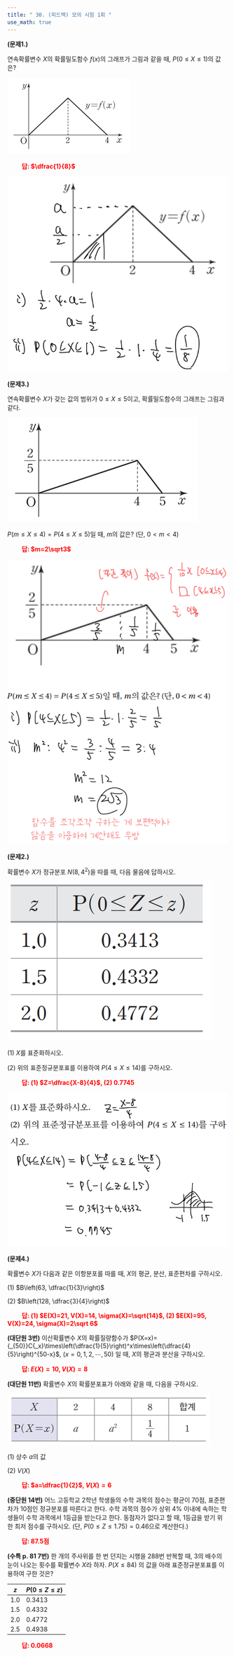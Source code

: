 ```yaml
---
title: " 30. (피드백) 모의 시험 1회 "
use_math: true
---
```


**(문제1.)**

연속확률변수 $X$의 확률밀도함수 $f(x)$의 그래프가 그림과 같을 때, $P(0\le X\le 1)$의 값은?

<img src="/assets/Pasted image 20240529124213.png"/>

 **<span style="color: red;">$\qquad$답: $\dfrac{1}{8}$</span>** 

<img src="/assets/Pasted image 20240530140541.png"/>

**(문제3.)**

연속확률변수 $X$가 갖는 값의 범위가 $0\le X\le 5$이고, 확률밀도함수의 그래프는 그림과 같다.

<img src="/assets/Pasted image 20240529124449.png"/>

$P(m\le X\le 4)=P(4\le X\le5)$일 때, $m$의 값은? (단, $0<m<4$)

 **<span style="color: red;">$\qquad$답: $m=2\sqrt3$</span>** 

<img src="/assets/Pasted image 20240530140617.png"/>


**(문제2.)** 

확률변수 $X$가 정규분포 $N(8, 4^2)$을 따를 때, 다음 물음에 답하시오.

<img src="/assets/Pasted image 20240528104900.png"/>

(1) $X$를 표준화하시오.

(2) 위의 표준정규분포표를 이용하여 $P(4\le X\le 14)$를 구하시오.

 **<span style="color: red;">$\qquad$답: (1) $Z=\dfrac{X-8}{4}$, (2) $0.7745$</span>** 

<img src="/assets/Pasted image 20240528114122.png"/>

**(문제4.)**

확률변수 $X$가 다음과 같은 이항분포를 따를 때, $X$의 평균, 분산, 표준편차를 구하시오.

(1) $B\left(63, \dfrac{1}{3}\right)$

(2) $B\left(128, \dfrac{3}{4}\right)$

 **<span style="color: red;">$\qquad$답: (1) $E(X)=21, V(X)=14, \sigma(X)=\sqrt{14}$, (2) $E(X)=95, V(X)=24, \sigma(X)=2\sqrt 6$</span>** 

 **(대단원 3번)** 이산확률변수 $X$의 확률질량함수가 $P(X=x)={_{50}}C{_x}\times\left(\dfrac{1}{5}\right)^x\times\left(\dfrac{4}{5}\right)^{50-x}$, $(x=0, 1, 2, \cdots, 50)$ 일 때, $X$의 평균과 분산을 구하시오.

 **<span style="color: red;">$\qquad$답: $E(X)=10, V(X)=8$</span>**


 **(대단원 11번)** 확률변수 $X$의 확률분포표가 아래와 같을 때, 다음을 구하시오.

<img src="/assets/Pasted image 20240229203909.png"/>

(1) 상수 $a$의 값

(2) $V(X)$

**<span style="color: red;">$\qquad$답: $a=\dfrac{1}{2}$, $V(X)=6$</span>**

**(중단원 14번)** 어느 고등학교 2학년 학생들의 수학 과목의 점수는 평균이 70점, 표준편차가 10점인 정규분포를 따른다고 한다. 수학 과목의 점수가 상위 $4\%$ 이내에 속하는 학생들이 수학 과목에서 1등급을 받는다고 한다. 동점자가 없다고 할 때, 1등급을 받기 위한 최저 점수를 구하시오. (단, $P(0\le Z\le 1.75)=0.46$으로 계산한다.)

**<span style="color: red;">$\qquad$답: $87.5$점</span>**

**(수특 p. 81 7번)** 한 개의 주사위를 한 번 던지는 시행을 288번 반복할 때, 3의 배수의 눈이 나오는 횟수를 확률변수 $X$라 하자. $P(X\le 84)$ 의 값을 아래 표준정규분포표를 이용하여 구한 것은? 

|$z$|$P(0\le Z\le z)$|
|-|-|
|1.0| 0.3413|
|1.5| 0.4332|
|2.0| 0.4772|
|2.5| 0.4938|

**<span style="color: red;">$\qquad$답: $0.0668$</span>**


